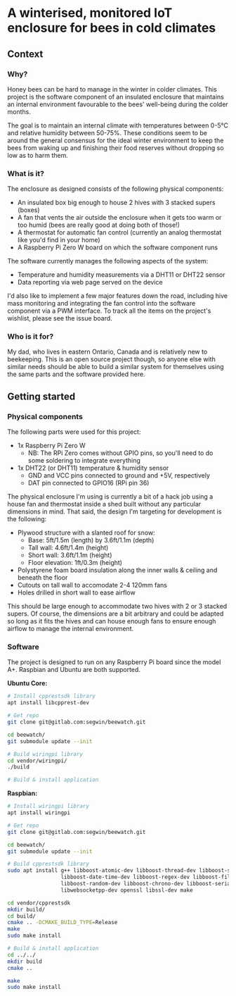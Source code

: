 # A winterised, monitored IoT enclosure for bees in cold climates

## Context

### Why?

Honey bees can be hard to manage in the winter in colder climates. This project is the
software component of an insulated enclosure that maintains an internal environment
favourable to the bees' well-being during the colder months.

The goal is to maintain an internal climate with temperatures between 0-5°C and relative
humidity between 50-75%. These conditions seem to be around the general consensus for
the ideal winter environment to keep the bees from waking up and finishing their food
reserves without dropping so low as to harm them.

### What is it?

The enclosure as designed consists of the following physical components:

  - An insulated box big enough to house 2 hives with 3 stacked supers (boxes)
  - A fan that vents the air outside the enclosure when it gets too warm or too humid
    (bees are really good at doing both of those!)
  - A thermostat for automatic fan control (currently an analog thermostat like you'd
    find in your home)
  - A Raspberry Pi Zero W board on which the software component runs

The software currently manages the following aspects of the system:

  - Temperature and humidity measurements via a DHT11 or DHT22 sensor
  - Data reporting via web page served on the device

I'd also like to implement a few major features down the road, including hive mass
monitoring and integrating the fan control into the software component via a PWM
interface. To track all the items on the project's wishlist, please see the issue board.

### Who is it for?

My dad, who lives in eastern Ontario, Canada and is relatively new to beekeeping.
This is an open source project though, so anyone else with similar needs should
be able to build a similar system for themselves using the same parts and the
software provided here.


## Getting started

### Physical components

The following parts were used for this project:

- 1x Raspberry Pi Zero W
  - NB: The RPi Zero comes without GPIO pins, so you'll need to do some soldering to
        integrate everything
- 1x DHT22 (or DHT11) temperature & humidity sensor
  - GND and VCC pins connected to ground and +5V, respectively
  - DAT pin connected to GPIO16 (RPi pin 36)

The physical enclosure I'm using is currently a bit of a hack job using a house fan and
thermostat inside a shed built without any particular dimensions in mind. That said, the
design I'm targeting for development is the following:

- Plywood structure with a slanted roof for snow:
  - Base: 5ft/1.5m (length) by 3.6ft/1.1m (depth)
  - Tall wall: 4.6ft/1.4m (height)
  - Short wall: 3.6ft/1.1m (height)
  - Floor elevation: 1ft/0.3m (height)
- Polystyrene foam board insulation along the inner walls & ceiling and beneath the floor
- Cutouts on tall wall to accomodate 2-4 120mm fans
- Holes drilled in short wall to ease airflow

This should be large enough to accommodate two hives with 2 or 3 stacked supers. Of course,
the dimensions are a bit arbitrary and could be adapted so long as it fits the hives and
can house enough fans to ensure enough airflow to manage the internal environment.

### Software

The project is designed to run on any Raspberry Pi board since the model A+. Raspbian and
Ubuntu are both supported.

**Ubuntu Core:**

```bash
# Install cpprestsdk library
apt install libcpprest-dev

# Get repo
git clone git@gitlab.com:segwin/beewatch.git

cd beewatch/
git submodule update --init

# Build wiringpi library
cd vendor/wiringpi/
./build

# Build & install application
```

**Raspbian:**
```bash
# Install wiringpi library
apt install wiringpi

# Get repo
git clone git@gitlab.com:segwin/beewatch.git

cd beewatch/
git submodule update --init

# Build cpprestsdk library
sudo apt install g++ libboost-atomic-dev libboost-thread-dev libboost-system-dev \
                 libboost-date-time-dev libboost-regex-dev libboost-filesystem-dev \
                 libboost-random-dev libboost-chrono-dev libboost-serialization-dev \
                 libwebsocketpp-dev openssl libssl-dev make

cd vendor/cpprestsdk
mkdir build/
cd build/
cmake .. -DCMAKE_BUILD_TYPE=Release
make
sudo make install

# Build & install application
cd ../../
mkdir build
cmake ..

make
sudo make install
```
